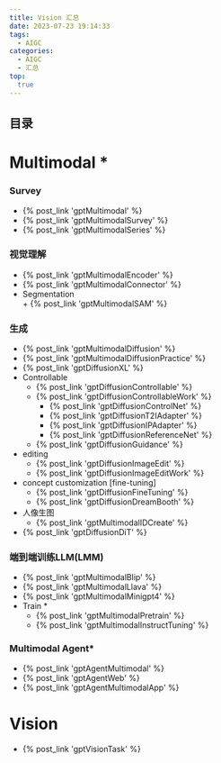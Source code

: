 ```yaml
---
title: Vision 汇总
date: 2023-07-23 19:14:33
tags:
  - AIGC
categories: 
  - AIGC
  - 汇总  
top:
  true
---
```


<p></p>
<!-- more -->

## 目录
<!-- toc -->

# Multimodal *
### Survey
+ {% post_link 'gptMultimodal' %} 
+ {% post_link 'gptMultimodalSurvey' %}
+ {% post_link 'gptMultimodalSeries' %}  



### 视觉理解
+ {% post_link 'gptMultimodalEncoder' %} 
+ {% post_link 'gptMultimodalConnector' %}  	
+ Segmentation   
	  + {% post_link 'gptMultimodalSAM' %}  


### 生成
  + {% post_link 'gptMultimodalDiffusion' %}   
  + {% post_link 'gptMultimodalDiffusionPractice' %}  
  + {% post_link 'gptDiffusionXL' %}   
  + Controllable  
    + {% post_link 'gptDiffusionControllable' %} 
    + {% post_link 'gptDiffusionControllableWork' %}
      - {% post_link 'gptDiffusionControlNet' %} 
      - {% post_link 'gptDiffusionT2IAdapter' %} 
      - {% post_link 'gptDiffusionIPAdapter' %} 
      - {% post_link 'gptDiffusionReferenceNet' %} 
    + {% post_link 'gptDiffusionGuidance' %}
  + editing
    + {% post_link 'gptDiffusionImageEdit' %}   
    + {% post_link 'gptDiffusionImageEditWork' %}   
  + concept customization [fine-tuning]
    + {% post_link 'gptDiffusionFineTuning' %}   
    + {% post_link 'gptDiffusionDreamBooth' %}    
  + 人像生图
    + {% post_link 'gptMultimodalIDCreate' %}     
  + {% post_link 'gptDiffusionDiT' %}   

### 端到端训练LLM(LMM) 
+ {% post_link 'gptMultimodalBlip' %} 
+ {% post_link 'gptMultimodalLlava' %}  
+ {% post_link 'gptMultimodalMinigpt4' %}    
+ Train  *
  + {% post_link 'gptMultimodalPretrain' %}  
  + {% post_link 'gptMultimodalInstructTuning' %}  

### Multimodal Agent*
  + {% post_link 'gptAgentMultimodal' %}  
  + {% post_link 'gptAgentWeb' %}  
  + {% post_link 'gptAgentMultimodalApp' %}  

# Vision
+ {% post_link 'gptVisionTask' %}  

